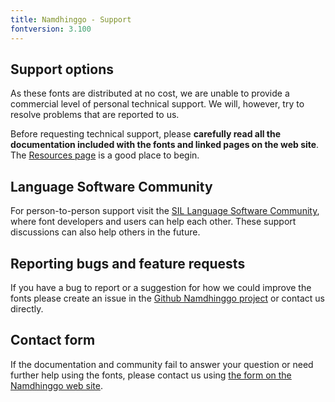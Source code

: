 ```yaml
---
title: Namdhinggo - Support
fontversion: 3.100
---
```


## Support options

As these fonts are distributed at no cost, we are unable to provide a commercial level of personal technical support. We will, however, try to resolve problems that are reported to us.

Before requesting technical support, please **carefully read all the documentation included with the fonts and linked pages on the web site**. The [Resources page](resources.md) is a good place to begin.

## Language Software Community

For person-to-person support visit the [SIL Language Software Community](https://community.software.sil.org/c/silfonts), where font developers and users can help each other. These support discussions can also help others in the future.

## Reporting bugs and feature requests

If you have a bug to report or a suggestion for how we could improve the fonts please create an issue in the [Github Namdhinggo project](https://github.com/silnrsi/font-namdhinggo/issues) or contact us directly.

## Contact form

If the documentation and community fail to answer your question or need further help using the fonts, please contact us using [the form on the Namdhinggo web site](https://software.sil.org/namdhinggo/#contact).
